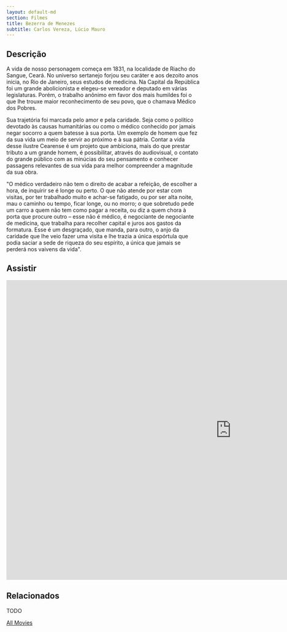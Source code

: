 ```yaml
---
layout: default-md
section: Filmes
title: Bezerra de Menezes
subtitle: Carlos Vereza, Lúcio Mauro
---
```


## Descrição
A vida de nosso personagem começa em 1831, na localidade de Riacho do Sangue, Ceará.
No universo sertanejo forjou seu caráter e aos dezoito anos inicia, no Rio de Janeiro, seus estudos de medicina. Na Capital da República foi um grande abolicionista e elegeu-se vereador e deputado em várias legislaturas. Porém, o trabalho anônimo em favor dos mais humildes foi o que lhe trouxe maior reconhecimento de seu povo, que o chamava Médico dos Pobres.

Sua trajetória foi marcada pelo amor e pela caridade. Seja como o político devotado às causas humanitárias ou como o médico conhecido por jamais negar socorro a quem batesse à sua porta. Um exemplo de homem que fez da sua vida um meio de servir ao próximo e à sua pátria.
Contar a vida desse ilustre Cearense é um projeto que ambiciona, mais do que prestar tributo a um grande homem, é possibilitar, através do audiovisual, o contato do grande público com as minúcias do seu pensamento e conhecer passagens relevantes de sua vida para melhor compreender a magnitude da sua obra.

"O médico verdadeiro não tem o direito de acabar a refeição, de escolher a hora, de inquirir se é longe ou perto. O que não atende por estar com visitas, por ter trabalhado muito e achar-se fatigado, ou por ser alta noite, mau o caminho ou tempo, ficar longe, ou no morro; o que sobretudo pede um carro a quem não tem como pagar a receita, ou diz a quem chora à porta que procure outro – esse não é médico, é negociante de negociante de medicina, que trabalha para recolher capital e juros aos gastos da formatura. Esse é um desgraçado, que manda, para outro, o anjo da caridade que lhe veio fazer uma visita e lhe trazia a única espórtula que podia saciar a sede de riqueza do seu espírito, a única que jamais se perderá nos vaivens da vida".

## Assistir
<iframe width="1172" height="781" src="https://www.youtube.com/embed/MAK6pTBqdZM" frameborder="0" allow="accelerometer; autoplay; encrypted-media; gyroscope; picture-in-picture" allowfullscreen></iframe>


## Relacionados
TODO


<a href="/movies" class="button">All Movies</a>